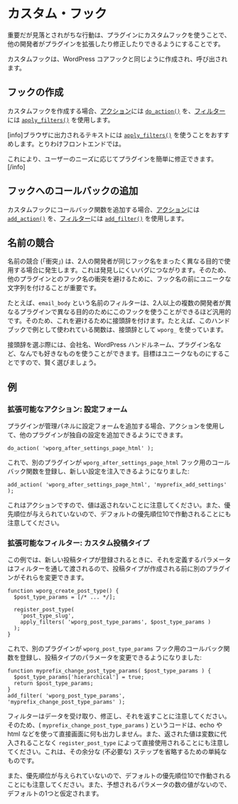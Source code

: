 <!-- 
# Custom Hooks
 -->
# カスタム・フック

<!-- 
An important, but often overlooked practice is using custom hooks in your plugin so that other developers can extend and modify it.
 -->
重要だが見落とされがちな行動は、プラグインにカスタムフックを使うことで、他の開発者がプラグインを拡張したり修正したりできるようにすることです。

<!-- 
Custom hooks are created and called in the same way that WordPress Core hooks are.
 -->
カスタムフックは、WordPress コアフックと同じように作成され、呼び出されます。

<!-- 
## Create a Hook
 -->
## フックの作成

<!-- 
To create a custom hook, use [`do_action()`](https://developer.wordpress.org/reference/functions/do_action/) for [Actions](https://developer.wordpress.org/plugins/hooks/actions/) and [`apply_filters()`](https://developer.wordpress.org/reference/functions/apply_filters/) for [Filters](https://developer.wordpress.org/plugins/hooks/filters/).
 -->
カスタムフックを作成する場合、[アクション](https://developer.wordpress.org/plugins/hooks/actions/)には [`do_action()`](https://developer.wordpress.org/reference/functions/do_action/) を、[フィルター](https://developer.wordpress.org/plugins/hooks/filters/)には [`apply_filters()`](https://developer.wordpress.org/reference/functions/apply_filters/) を使用します。

<!-- 
[info]We recommend using [`apply_filters()`](https://developer.wordpress.org/reference/functions/apply_filters/) on any text that is output to the browser. Particularly on the frontend.
 -->
[info]ブラウザに出力されるテキストには [`apply_filters()`](https://developer.wordpress.org/reference/functions/apply_filters/) を使うことをおすすめします。とりわけフロントエンドでは。

<!-- 
This makes it easier for plugins to be modified according to the user's needs.[/info]
 -->
これにより、ユーザーのニーズに応じてプラグインを簡単に修正できます。[/info]

<!-- 
## Add a Callback to the Hook
 -->
## フックへのコールバックの追加

<!-- 
To add a callback function to a custom hook, use [`add_action()`](https://developer.wordpress.org/reference/functions/add_action/) for [Actions](https://developer.wordpress.org/plugins/hooks/actions/) and [`add_filter()`](https://developer.wordpress.org/reference/functions/add_filter/) for [Filters](https://developer.wordpress.org/plugins/hooks/filters/).
 -->
カスタムフックにコールバック関数を追加する場合、[アクション](https://developer.wordpress.org/plugins/hooks/actions/)には [`add_action()`](https://developer.wordpress.org/reference/functions/add_action/) を、[フィルター](https://developer.wordpress.org/plugins/hooks/filters/)には [`add_filter()`](https://developer.wordpress.org/reference/functions/add_filter/) を使用します。

<!-- 
## Naming Conflicts
 -->
## 名前の競合

<!-- 
Naming conflicts ("collisions") occur when two developers use the same hook name for completely different purposes. This leads to difficult to find bugs. So it's important to prefix your hook names with a unique string to avoid hook name collisions.collisions with other plugins.
 -->
名前の競合 (「衝突」) は、2人の開発者が同じフック名をまったく異なる目的で使用する場合に発生します。これは発見しにくいバグにつながります。そのため、他のプラグインとのフック名の衝突を避けるために、フック名の前にユニークな文字列を付けることが重要です。

<!-- 
For example, a filter named `email_body` is generic enough that two or more developers could use this hook in different plugins for different purposes. So to avoid this, a prefix is added. For example, functions used as examples in this handbook use `wporg_` as the prefix.
 -->
たとえば、`email_body` という名前のフィルターは、2人以上の複数の開発者が異なるプラグインで異なる目的のためにこのフックを使うことができるほど汎用的です。そのため、これを避けるために接頭辞を付けます。たとえば、このハンドブックで例として使われている関数は、接頭辞として `wporg_` を使っています。

<!-- 
When you choose your prefix, you can use your company name, your wp handle, the plugin name, anything you like really. The goal is to make it unique so choose wisely.
 -->
接頭辞を選ぶ際には、会社名、WordPress ハンドルネーム、プラグイン名など、なんでも好きなものを使うことができます。目標はユニークなものにすることですので、賢く選びましょう。

<!-- 
## Examples
 -->
## 例

<!-- 
### Extensible Action: Settings Form
 -->
### 拡張可能なアクション: 設定フォーム

<!-- 
If your plugin adds a settings form to the Administrative Panels, you can use Actions to allow other plugins to add their own settings to it.
 -->
プラグインが管理パネルに設定フォームを追加する場合、アクションを使用して、他のプラグインが独自の設定を追加できるようにできます。

```
do_action( 'wporg_after_settings_page_html' );
```

<!-- 
Now another plugin can register a callback function for the `wporg_after_settings_page_html` hook and inject new settings:
 -->
これで、別のプラグインが `wporg_after_settings_page_html` フック用のコールバック関数を登録し、新しい設定を注入できるようになりました:

```
add_action( 'wporg_after_settings_page_html', 'myprefix_add_settings' );
```

<!-- 
Note that because this is an action, no value is returned. Also note that since no priority is given, it will run at default priority 10.
 -->
これはアクションですので、値は返されないことに注意してください。また、優先順位が与えられていないので、デフォルトの優先順位10で作動されることにも注意してください。

<!-- 
### Extensible Filter: Custom Post Type
 -->
### 拡張可能なフィルター: カスタム投稿タイプ

<!-- 
In this example, when the new post type is registered, the parameters that define it are passed through a filter, so another plugin can change them before the post type is created.
 -->
この例では、新しい投稿タイプが登録されるときに、それを定義するパラメータはフィルターを通して渡されるので、投稿タイプが作成される前に別のプラグインがそれらを変更できます。

```
function wporg_create_post_type() {
  $post_type_params = [/* ... */];

  register_post_type(
    'post_type_slug',
    apply_filters( 'wporg_post_type_params', $post_type_params )
  );
}
```

<!-- 
Now another plugin can register a callback function for the `wporg_post_type_params` hook and change post type parameters:
 -->
これで、別のプラグインが `wporg_post_type_params` フック用のコールバック関数を登録し、投稿タイプのパラメータを変更できるようになりました:

```
function myprefix_change_post_type_params( $post_type_params ) {
  $post_type_params['hierarchical'] = true;
  return $post_type_params;
}
add_filter( 'wporg_post_type_params', 'myprefix_change_post_type_params' );
```

<!-- 
Note that filters take data, modify it, and return it. So the code called ( `myprefix_change_post_type_params` ) doesn't output anything using echo or html, or anything else directly to the screen. Also note that the returned value is used directly by `register_post_type` without being assigned to a variable first. This is simple to skip that extra (an unnecessary) step.
 -->
フィルターはデータを受け取り、修正し、それを返すことに注意してください。そのため、( `myprefix_change_post_type_params` ) というコードは、echo や html などを使って直接画面に何も出力しません。また、返された値は変数に代入されることなく `register_post_type` によって直接使用されることにも注意してください。これは、その余分な (不必要な) ステップを省略するための単純なものです。

<!-- 
Also note that since no priority is given, it will run at default priority 10. And since there is no value for the number of parameters expected, the default of one is assumed.
 -->
また、優先順位が与えられていないので、デフォルトの優先順位10で作動されることにも注意してください。また、予想されるパラメータの数の値がないので、デフォルトの1つと仮定されます。